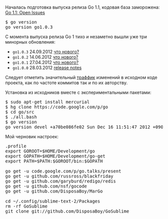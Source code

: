 Началась подготовка выпуска релиза Go 1.1, кодовая база заморожена:
[Go 1.1: Open Issues](http://swtch.com/~rsc/go11.html)

<pre>
$ go version
go version go1.0.3
</pre>

С момента выпуска релиза Go 1 тихо и незаметно вышли уже три минорных обновления:

* `go1.0.3` 24.09.2012 [что нового?](https://groups.google.com/d/msg/golang-nuts/co3SvXbGrNk/sGOmwfmBZeYJ)
* `go1.0.2` 14.06.2012 [что нового?](https://groups.google.com/forum/#!topic/golang-announce/9-f_fnXNDzw)
* `go1.0.1` 27.04.2012 [что нового?](https://groups.google.com/forum/#!topic/golang-announce/2ufDgIGFFTk)
* `go1.0.0` 28.03.2012 [release notes](http://golang.org/doc/go1.html)

Следует отметить значительный [траффик](http://code.google.com/p/go/source/list) изменений в исходном коде проекта, как по частоте коммитов так и по их авторству.

Установка из исходников вместе с экспериментальными пакетами:

<pre>
$ sudo apt-get install mercurial
$ hg clone https://code.google.com/p/go
$ cd go/src
$ ./all.bash
$ go version
go version devel +a70be086fe02 Sun Dec 16 11:51:47 2012 +0900 linux/amd64
</pre>

Мой черновик настроек:

<pre>
.profile
export GOROOT=$HOME/Development/go
export GOPATH=$HOME/Development/go-get
export PATH=$PATH:$GOROOT/bin:$GOPATH

go get -u code.google.com/p/go.talks/present
go get -u github.com/russross/blackfriday
go get -u github.com/garyburd/redigo/redis
go get -u github.com/nsf/gocode
go get -u github.com/DisposaBoy/MarGo

cd ~/.config/sublime-text-2/Packages
rm -rf GoSublime
git clone git://github.com/DisposaBoy/GoSublime
</pre>